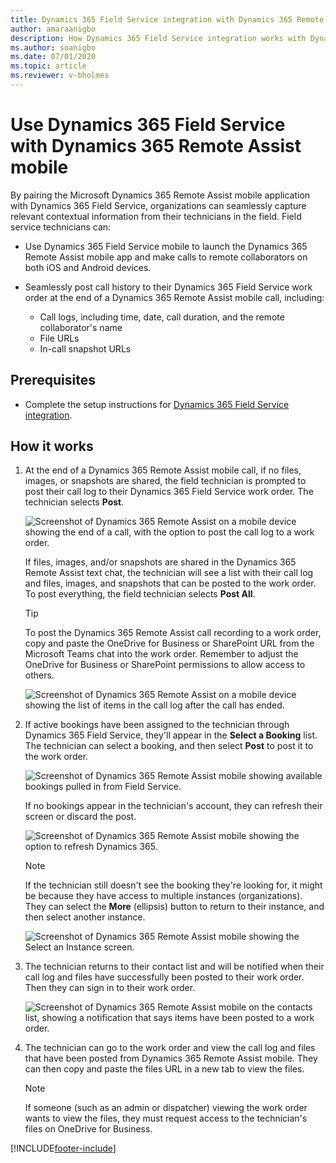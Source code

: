 ```yaml
---
title: Dynamics 365 Field Service integration with Dynamics 365 Remote Assist mobile
author: amaraanigbo
description: How Dynamics 365 Field Service integration works with Dynamics 365 Remote Assist mobile
ms.author: soanigbo
ms.date: 07/01/2020
ms.topic: article
ms.reviewer: v-bholmes
---
```


# Use Dynamics 365 Field Service with Dynamics 365 Remote Assist mobile

By pairing the Microsoft Dynamics 365 Remote Assist mobile application with Dynamics 365 Field Service, organizations can seamlessly capture relevant contextual information from their technicians in the field. Field service technicians can:

- Use Dynamics 365 Field Service mobile to launch the Dynamics 365 Remote Assist mobile app and make calls to remote collaborators on both iOS and Android devices.

- Seamlessly post call history to their Dynamics 365 Field Service work order at the end of a Dynamics 365 Remote Assist mobile call, including:

   - Call logs, including time, date, call duration, and the remote collaborator's name
   - File URLs
   - In-call snapshot URLs

## Prerequisites

- Complete the setup instructions for [Dynamics 365 Field Service integration](../troubleshoot-field-service.md). 

## How it works

1. At the end of a Dynamics 365 Remote Assist mobile call, if no files, images, or snapshots are shared, the field technician is prompted to post their call log to their Dynamics 365 Field Service work order. The technician selects **Post**.

    ![Screenshot of Dynamics 365 Remote Assist on a mobile device showing the end of a call, with the option to post the call log to a work order.](./media/postfs_2.png "Call log")

    If files, images, and/or snapshots are shared in the Dynamics 365 Remote Assist text chat, the technician will see a list with their call log and files, images, and snapshots that can be posted to the work order. To post everything, the field technician selects **Post All**.

    > [!Tip]
    > To post the Dynamics 365 Remote Assist call recording to a work order, copy and paste the OneDrive for Business or SharePoint URL from the Microsoft Teams chat into the work order. Remember to adjust the OneDrive for Business or SharePoint permissions to allow access to others.

    ![Screenshot of Dynamics 365 Remote Assist on a mobile device showing the list of items in the call log after the call has ended.](./media/postfs_1.png) 

3. If active bookings have been assigned to the technician through Dynamics 365 Field Service, they'll appear in the **Select a Booking** list. The technician can select a booking, and then select **Post** to post it to the work order.

    ![Screenshot of Dynamics 365 Remote Assist mobile showing available bookings pulled in from Field Service.](./media/post_1.png "Select Booking")

   If no bookings appear in the technician's account, they can refresh their screen or discard the post.

    ![Screenshot of Dynamics 365 Remote Assist mobile showing the option to refresh Dynamics 365.](./media/post_3.png "No Bookings")

   > [!NOTE]
   > If the technician still doesn't see the booking they're looking for, it might be because they have access to multiple instances (organizations). They can select the **More** (ellipsis) button to return to their instance, and then select another instance. 

    ![Screenshot of Dynamics 365 Remote Assist mobile showing the Select an Instance screen.](./media/post_2.png "Select Instance")

4. The technician returns to their contact list and will be notified when their call log and files have successfully been posted to their work order. Then they can sign in to their work order.

    ![Screenshot of Dynamics 365 Remote Assist mobile on the contacts list, showing a notification that says items have been posted to a work order.](./media/postfs_3.png "End of call notification")

5. The technician can go to the work order and view the call log and files that have been posted from Dynamics 365 Remote Assist mobile. They can then copy and paste the files URL in a new tab to view the files.

    > [!Note]
    > If someone (such as an admin or dispatcher) viewing the work order wants to view the files, they must request access to the technician's files on OneDrive for Business. 

[!INCLUDE[footer-include](../../includes/footer-banner.md)]
